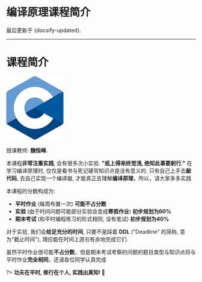# 编译原理课程简介

最后更新于 {docsify-updated}.

---

# 课程简介

![CPL](.assets/images/C_Programming_Language.svg ':size=20%')

授课教师: **魏恒峰**. 

本课程**非常注重实践**, 会有很多次小实验. **"纸上得来终觉浅, 绝知此事要躬行."** 在学习编译原理时, 仅仅是看书与死记硬背知识点是没有意义的. 只有自己上手去**敲代码**, 去自己实现一个编译器, 才能真正去理解**编译原理**，所以，请大家多多实践

本课程的分数构成为: 

- **平时作业** (每周布置一次) **可能不占分数**
- **实验** (由于时间问题可能部分实验会变成**寒假作业**) **初步规划为60%**
- **期末考试** (和平时编程练习的形式相同, 没有笔试) **初步规划为40%**

对于实验, 我们会**给足充分的时间**, 只要不是踩着 **DDL** ("Deadline" 的简称, 意为"截止时间"), 理应能在时间上游刃有余地完成它们. 

虽然平时作业很可能**不占分数**，但是期末考试考察的问题的题目类型与知识点将与平时作业**完全相同**，还请各位同学认真完成

?> **功夫在平时, 修行在个人, 实践出真知! :muscle:**
